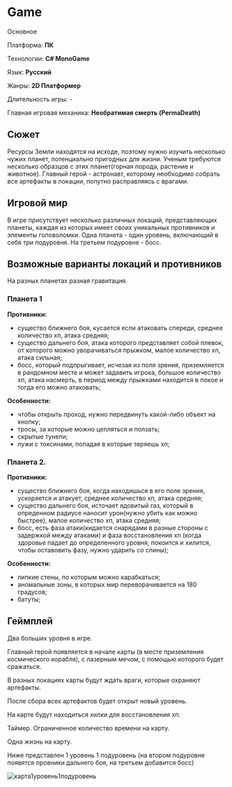 # Game
Основное  

Платформа: **ПК**

Технологии: **C# MonoGame**

Язык: **Русский**

Жанры: **2D Платформер**

Длительность игры: -

Главная игровая механика: **Необратимая смерть (PermaDeath)**

## Сюжет
Ресурсы Земли находятся на исходе, поэтому нужно изучить несколько чужих планет, потенциально пригодных для жизни. Ученым требуются несколько образцов с этих планет(горная порода, растение и животное). Главный герой - астронавт, которому необходимо собрать все артефакты в локации, попутно расправляясь с врагами. 

## Игровой мир
В игре присутствует несколько различных локаций, представляющих планеты, каждая из которых имеет своих уникальных противников и элементы головоломки.
Одна планета - один уровень, включающий в себя три подуровня. На третьем подуровне - босс.

## Возможные варианты локаций и противников

На разных планетах разная гравитация. 
### Планета 1
**Противники:**
* существо ближнего боя, кусается если атаковать спереди, среднее количество хп, атака средняя;
* существо дальнего боя, атака которого представляет собой плевок, от которого можно уворачиваться прыжком, малое количество хп, атака сильная;
* босс, который подпрыгивает, исчезая из поля зрения, приземляется в рандомном месте и может задавить игрока, большое количество хп, атака насмерть, в период между прыжками находится в покое и тогда его можно атаковать;

**Особенности:**
* чтобы открыть проход, нужно передвинуть какой-либо объект на кнопку;
* тросы, за которые можно цепляться и ползать;
* скрытые тунели;
* лужи с токсинами, попадая в которые теряешь хп;

### Планета 2. 
**Противники:**
* существо ближнего боя, когда находишься в его поле зрения, ускоряется и атакует, среднее количество хп, атака средняя;
* существо дальнего боя, источает ядовитый газ, который в опреденном радиусе наносит урон(нужно убить как можно быстрее), малое количество хп, атака средняя;
* босс, есть фаза атаки(кидается снарядами в разные стороны с задержкой между атаками) и фаза восстановления хп (когда здоровье падает до определенного уровня, покоится и хилится, чтобы оставовить фазу, нужно ударить со спины);

**Особенности:**
* липкие стены, по которым можно карабкаться;
* аномальные зоны, в которых мир переворачивается на 180 градусов;
* батуты;

## Геймплей
Два больших уровня в игре. 

Главный герой появляется в начале карты (в месте приземления космического корабля), с лазерным мечом, с помощью которого будет сражаться.

В разных локациях карты будут ждать враги, которые охраняют артефакты.

После сбора всех артефактов будет открыт новый уровень.

На карте будут находиться хилки для восстановления хп. 

Таймер. Ограниченное количество времени на карту.

Одна жизнь на карту.

Ниже представлен 1 уровень 1 подуровень (на втором подуровне появятся провники дальнего боя, на третьем добавится босс)

![карта1уровень1подуровень](https://user-images.githubusercontent.com/131370089/233568308-e67f7c0c-e68a-4e14-a0c2-35d4f26cfd36.jpg)
